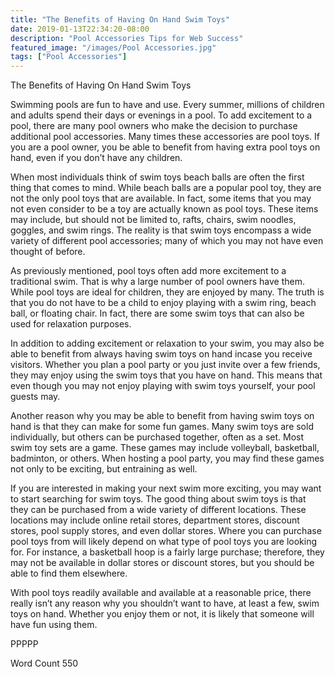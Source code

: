 ```yaml
---
title: "The Benefits of Having On Hand Swim Toys"
date: 2019-01-13T22:34:20-08:00
description: "Pool Accessories Tips for Web Success"
featured_image: "/images/Pool Accessories.jpg"
tags: ["Pool Accessories"]
---
```


The Benefits of Having On Hand Swim Toys

Swimming pools are fun to have and use. Every summer, millions of children and adults spend their days or evenings in a pool.  To add excitement to a pool, there are many pool owners who make the decision to purchase additional pool accessories.  Many times these accessories are pool toys.  If you are a pool owner, you be able to benefit from having extra pool toys on hand, even if you don’t have any children.

When most individuals think of swim toys beach balls are often the first thing that comes to mind. While beach balls are a popular pool toy, they are not the only pool toys that are available. In fact, some items that you may not even consider to be a toy are actually known as pool toys. These items may include, but should not be limited to, rafts, chairs, swim noodles, goggles, and swim rings.  The reality is that swim toys encompass a wide variety of different pool accessories; many of which you may not have even thought of before.

As previously mentioned, pool toys often add more excitement to a traditional swim. That is why a large number of pool owners have them. While pool toys are ideal for children, they are enjoyed by many.  The truth is that you do not have to be a child to enjoy playing with a swim ring, beach ball, or floating chair.  In fact, there are some swim toys that can also be used for relaxation purposes.  

In addition to adding excitement or relaxation to your swim, you may also be able to benefit from always having swim toys on hand incase you receive visitors.  Whether you plan a pool party or you just invite over a few friends, they may enjoy using the swim toys that you have on hand. This means that even though you may not enjoy playing with swim toys yourself, your pool guests may.

Another reason why you may be able to benefit from having swim toys on hand is that they can make for some fun games. Many swim toys are sold individually, but others can be purchased together, often as a set.  Most swim toy sets are a game. These games may include volleyball, basketball, badminton, or others.  When hosting a pool party, you may find these games not only to be exciting, but entraining as well.

If you are interested in making your next swim more exciting, you may want to start searching for swim toys. The good thing about swim toys is that they can be purchased from a wide variety of different locations. These locations may include online retail stores, department stores, discount stores, pool supply stores, and even dollar stores. Where you can purchase pool toys from will likely depend on what type of pool toys you are looking for.  For instance, a basketball hoop is a fairly large purchase; therefore, they may not be available in dollar stores or discount stores, but you should be able to find them elsewhere.

With pool toys readily available and available at a reasonable price, there really isn’t any reason why you shouldn’t want to have, at least a few, swim toys on hand.  Whether you enjoy them or not, it is likely that someone will have fun using them.

PPPPP

Word Count 550


